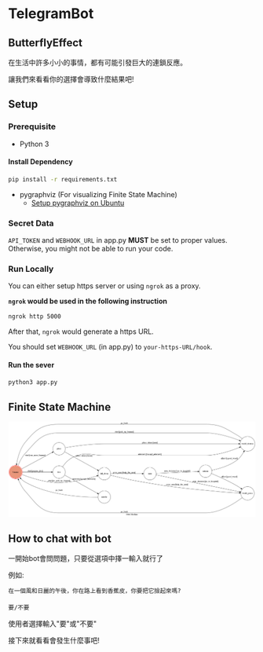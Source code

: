# TelegramBot
## ButterflyEffect

在生活中許多小小的事情，都有可能引發巨大的連鎖反應。

讓我們來看看你的選擇會導致什麼結果吧!

## Setup

### Prerequisite
* Python 3

#### Install Dependency
```sh
pip install -r requirements.txt
```

* pygraphviz (For visualizing Finite State Machine)
    * [Setup pygraphviz on Ubuntu](http://www.jianshu.com/p/a3da7ecc5303)

### Secret Data

`API_TOKEN` and `WEBHOOK_URL` in app.py **MUST** be set to proper values.
Otherwise, you might not be able to run your code.

### Run Locally
You can either setup https server or using `ngrok` as a proxy.

**`ngrok` would be used in the following instruction**

```sh
ngrok http 5000
```

After that, `ngrok` would generate a https URL.

You should set `WEBHOOK_URL` (in app.py) to `your-https-URL/hook`.

#### Run the sever

```sh
python3 app.py
```

## Finite State Machine
![fsm](./show-fsm.png)

## How to chat with bot
一開始bot會問問題，只要從選項中擇一輸入就行了

例如:
```sh
在一個風和日麗的午後，你在路上看到香蕉皮，你要把它撿起來嗎?

要/不要
```

使用者選擇輸入"要"或"不要"

接下來就看看會發生什麼事吧!
